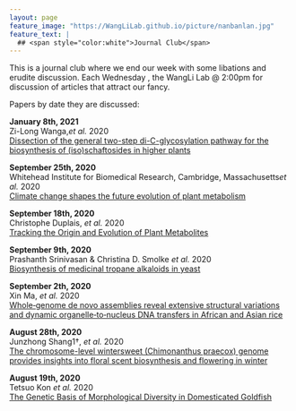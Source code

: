 ```yaml
---
layout: page
feature_image: "https://WangLiLab.github.io/picture/nanbanlan.jpg"
feature_text: |
  ## <span style="color:white">Journal Club</span>
---
```


This is a journal club where we end our week with some libations and erudite discussion. Each Wednesday , the WangLi Lab @ 2:00pm for discussion of articles that attract our fancy. 

Papers by date they are discussed:

<b>January 8th, 2021</b><br />
Zi-Long Wanga,<i>et al.</i> 2020<br />
<a href="https://www.pnas.org/content/suppl/2020/11/13/2012745117.DCSupplemental">Dissection of the general two-step di-C-glycosylation
pathway for the biosynthesis of (iso)schaftosides in higher plants</a>

<b>September 25th, 2020</b><br />
Whitehead Institute for Biomedical Research,
Cambridge, Massachusetts<i>et al.</i> 2020<br />
<a href="https://publons.com/publon/10.1002/ggn2.10022/">Climate change shapes the future evolution of plant
metabolism</a>

<b>September 18th, 2020</b><br />
Christophe Duplais, <i>et al.</i> 2020<br />
<a href="https://www.ncbi.nlm.nih.gov/pubmed/32896488">Tracking the Origin and Evolution of Plant Metabolites</a>

<b>September 9th, 2020</b><br />
Prashanth Srinivasan & Christina D. Smolke <i>et al.</i> 2020<br />
<a href="https://www.nature.com/articles/s41586-020-2650-9">Biosynthesis of medicinal tropane alkaloids in yeast</a>

<b>September 2th, 2020</b><br />
Xin Ma, <i>et al.</i> 2020<br />
<a href="https://onlinelibrary.wiley.com/doi/10.1111/tpj.14946">Whole‐genome de novo assemblies reveal extensive structural variations and dynamic organelle‐to‐nucleus DNA transfers in African and Asian rice</a>

<b>August 28th, 2020</b><br />
Junzhong Shang1†, <i>et al.</i> 2020<br />
<a href="https://doi.org/10.1186/s13059-020-02088-y">The chromosome-level wintersweet (Chimonanthus praecox) genome provides insights into floral scent biosynthesis and flowering in winter</a>


<b>August 19th, 2020</b><br />
Tetsuo Kon <i>et al.</i> 2020<br />
<a href="https://www.sciencedirect.com/science/article/pii/S0960982220305480">The Genetic Basis of Morphological Diversity in Domesticated Goldfish</a>
